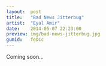 ```yaml
---
layout:  post
title:   "Bad News Jitterbug"
artist:  "Eyal Amir"
date:    2014-05-07 22:23:00
preview: img/bad-news-jitterbug.jpg
gumid:   feDCc
---
```


Coming soon...
